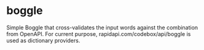 # boggle
Simple Boggle that cross-validates the input words against the combination from OpenAPI. For current purpose, rapidapi.com/codebox/api/boggle is used as dictionary providers.

